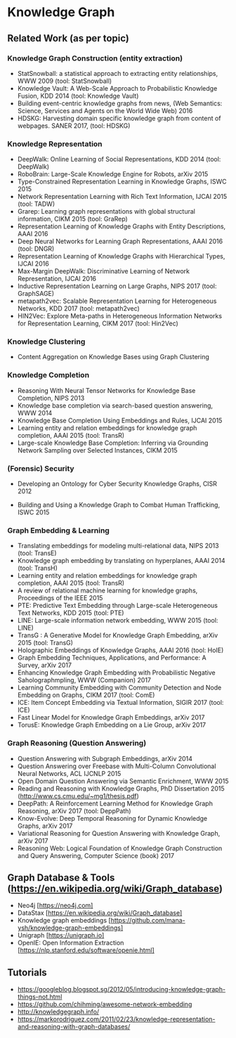 # Knowledge Graph

## Related Work (as per topic)

### Knowledge Graph Construction (entity extraction)
+ StatSnowball: a statistical approach to extracting entity relationships, WWW 2009 (tool: StatSnowball)
+ Knowledge Vault: A Web-Scale Approach to Probabilistic Knowledge Fusion, KDD 2014 (tool: Knowledge Vault)
+ Building event-centric knowledge graphs from news, (Web Semantics: Science, Services and Agents on the World Wide Web) 2016
+ HDSKG: Harvesting domain specific knowledge graph from content of webpages. SANER 2017, (tool: HDSKG)

### Knowledge Representation
+ DeepWalk: Online Learning of Social Representations, KDD 2014 (tool: DeepWalk)
+ RoboBrain: Large-Scale Knowledge Engine for Robots, arXiv 2015
+ Type-Constrained Representation Learning in Knowledge Graphs, ISWC 2015
+ Network Representation Learning with Rich Text Information, IJCAI 2015 (tool: TADW)
+ Grarep: Learning graph representations with global structural information, CIKM 2015 (tool: GraRep)
+ Representation Learning of Knowledge Graphs with Entity Descriptions, AAAI 2016
+ Deep Neural Networks for Learning Graph Representations, AAAI 2016 (tool: DNGR)
+ Representation Learning of Knowledge Graphs with Hierarchical Types, IJCAI 2016
+ Max-Margin DeepWalk: Discriminative Learning of Network Representation, IJCAI 2016
+ Inductive Representation Learning on Large Graphs, NIPS 2017 (tool: GraphSAGE)
+ metapath2vec: Scalable Representation Learning for Heterogeneous Networks, KDD 2017 (tool: metapath2vec)
+ HIN2Vec: Explore Meta-paths in Heterogeneous Information Networks for Representation Learning, CIKM 2017 (tool: Hin2Vec)


### Knowledge Clustering
+ Content Aggregation on Knowledge Bases using Graph Clustering

### Knowledge Completion
+ Reasoning With Neural Tensor Networks for Knowledge Base Completion, NIPS 2013
+ Knowledge base completion via search-based question answering, WWW 2014
+ Knowledge Base Completion Using Embeddings and Rules, IJCAI 2015
+ Learning entity and relation embeddings for knowledge graph completion, AAAI 2015 (tool: TransR)
+ Large-scale Knowledge Base Completion: Inferring via Grounding Network Sampling over Selected Instances, CIKM 2015

### (Forensic) Security
+ Developing an Ontology for Cyber Security Knowledge Graphs, CISR 2012

+ Building and Using a Knowledge Graph to Combat Human Trafficking, ISWC 2015

### Graph Embedding & Learning

+  Translating embeddings for modeling multi-relational data, NIPS 2013 (tool: TransE)
+ Knowledge graph embedding by translating on hyperplanes, AAAI 2014 (tool: TransH) 
+ Learning entity and relation embeddings for knowledge graph completion, AAAI 2015 (tool: TransR)
+ A review of relational machine learning for knowledge graphs, Proceedings of the IEEE 2015
+ PTE: Predictive Text Embedding through Large-scale Heterogeneous Text Networks, KDD 2015 (tool: PTE)
+ LINE: Large-scale information network embedding, WWW 2015 (tool: LINE)
+ TransG : A Generative Model for Knowledge Graph Embedding, arXiv 2015 (tool: TransG)
+ Holographic Embeddings of Knowledge Graphs, AAAI 2016 (tool: HoIE)
+ Graph Embedding Techniques, Applications, and Performance: A Survey, arXiv 2017
+ Enhancing Knowledge Graph Embedding with Probabilistic Negative Saholographmpling, WWW (Companion) 2017
+ Learning Community Embedding with Community Detection and Node Embedding on Graphs, CIKM 2017 (tool: ComE)
+ ICE: Item Concept Embedding via Textual Information, SIGIR 2017 (tool: ICE)
+ Fast Linear Model for Knowledge Graph Embeddings, arXiv 2017
+ TorusE: Knowledge Graph Embedding on a Lie Group, arXiv 2017

### Graph Reasoning (Question Answering)
+ Question Answering with Subgraph Embeddings, arXiv 2014
+ Question Answering over Freebase with Multi-Column Convolutional Neural Networks, ACL IJCNLP 2015
+ Open Domain Question Answering via Semantic Enrichment, WWW 2015
+ Reading and Reasoning with Knowledge Graphs, PhD Dissertation 2015 (http://www.cs.cmu.edu/~mg1/thesis.pdf)
+ DeepPath: A Reinforcement Learning Method for Knowledge Graph Reasoning, arXiv 2017 (tool: DeppPath)
+ Know-Evolve: Deep Temporal Reasoning for Dynamic Knowledge Graphs, arXiv 2017
+ Variational Reasoning for Question Answering with Knowledge Graph, arXiv 2017
+ Reasoning Web: Logical Foundation of Knowledge Graph Construction and Query Answering, Computer Science (book) 2017



## Graph Database & Tools (https://en.wikipedia.org/wiki/Graph_database)
+ Neo4j [https://neo4j.com]
+ DataStax [https://en.wikipedia.org/wiki/Graph_database]
+ Knowledge graph embeddings [https://github.com/mana-ysh/knowledge-graph-embeddings]
+ Unigraph [https://unigraph.io]
+ OpenIE: Open Information Extraction [https://nlp.stanford.edu/software/openie.html]

## Tutorials
+ https://googleblog.blogspot.sg/2012/05/introducing-knowledge-graph-things-not.html
+ https://github.com/chihming/awesome-network-embedding
+ http://knowledgegraph.info/
+ https://markorodriguez.com/2011/02/23/knowledge-representation-and-reasoning-with-graph-databases/
